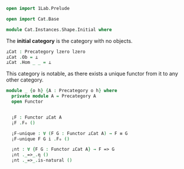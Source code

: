```agda
open import 1Lab.Prelude

open import Cat.Base

module Cat.Instances.Shape.Initial where
```

<!--
```agda
open Precategory
```
-->

The **initial category** is the category with no objects.

```agda
⊥Cat : Precategory lzero lzero
⊥Cat .Ob = ⊥
⊥Cat .Hom _ _ = ⊥
```

This category is notable, as there exists a unique functor from
it to any other category.

```agda
module _ {o h} {A : Precategory o h} where
  private module A = Precategory A
  open Functor


  ¡F : Functor ⊥Cat A
  ¡F .F₀ ()

  ¡F-unique : ∀ (F G : Functor ⊥Cat A) → F ≡ G
  ¡F-unique F G i .F₀ ()

  ¡nt : ∀ {F G : Functor ⊥Cat A} → F => G
  ¡nt ._=>_.η ()
  ¡nt ._=>_.is-natural ()
```

